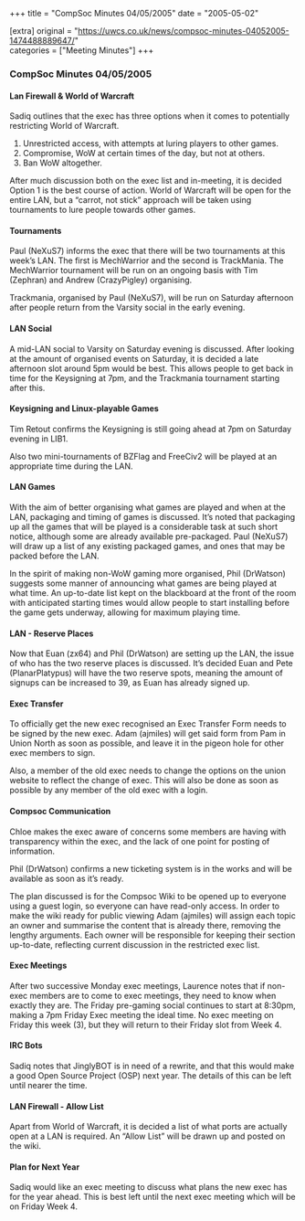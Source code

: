 +++
title = "CompSoc Minutes 04/05/2005"
date = "2005-05-02"

[extra]
original = "https://uwcs.co.uk/news/compsoc-minutes-04052005-1474488889647/"    
categories = ["Meeting Minutes"]
+++

### CompSoc Minutes 04/05/2005

#### Lan Firewall & World of Warcraft

Sadiq outlines that the exec has three options when it comes to potentially restricting World of Warcraft.

1.  Unrestricted access, with attempts at luring players to other games.
2.  Compromise, WoW at certain times of the day, but not at others.
3.  Ban WoW altogether.

After much discussion both on the exec list and in-meeting, it is decided Option 1 is the best course of action. World of Warcraft will be open for the entire LAN, but a “carrot, not stick” approach will be taken using tournaments to lure people towards other games.

#### Tournaments

Paul (NeXuS7) informs the exec that there will be two tournaments at this week’s LAN. The first is MechWarrior and the second is TrackMania. The MechWarrior tournament will be run on an ongoing basis with Tim (Zephran) and Andrew (CrazyPigley) organising.

Trackmania, organised by Paul (NeXuS7), will be run on Saturday afternoon after people return from the Varsity social in the early evening.

#### LAN Social

A mid-LAN social to Varsity on Saturday evening is discussed. After looking at the amount of organised events on Saturday, it is decided a late afternoon slot around 5pm would be best. This allows people to get back in time for the Keysigning at 7pm, and the Trackmania tournament starting after this.

#### Keysigning and Linux-playable Games

Tim Retout confirms the Keysigning is still going ahead at 7pm on Saturday evening in LIB1.

Also two mini-tournaments of BZFlag and FreeCiv2 will be played at an appropriate time during the LAN.

#### LAN Games

With the aim of better organising what games are played and when at the LAN, packaging and timing of games is discussed. It’s noted that packaging up all the games that will be played is a considerable task at such short notice, although some are already available pre-packaged. Paul (NeXuS7) will draw up a list of any existing packaged games, and ones that may be packed before the LAN.

In the spirit of making non-WoW gaming more organised, Phil (DrWatson) suggests some manner of announcing what games are being played at what time. An up-to-date list kept on the blackboard at the front of the room with anticipated starting times would allow people to start installing before the game gets underway, allowing for maximum playing time.

#### LAN - Reserve Places

Now that Euan (zx64) and Phil (DrWatson) are setting up the LAN, the issue of who has the two reserve places is discussed. It’s decided Euan and Pete (PlanarPlatypus) will have the two reserve spots, meaning the amount of signups can be increased to 39, as Euan has already signed up.

#### Exec Transfer

To officially get the new exec recognised an Exec Transfer Form needs to be signed by the new exec. Adam (ajmiles) will get said form from Pam in Union North as soon as possible, and leave it in the pigeon hole for other exec members to sign.

Also, a member of the old exec needs to change the options on the union website to reflect the change of exec. This will also be done as soon as possible by any member of the old exec with a login.

#### Compsoc Communication

Chloe makes the exec aware of concerns some members are having with transparency within the exec, and the lack of one point for posting of information.

Phil (DrWatson) confirms a new ticketing system is in the works and will be available as soon as it’s ready.

The plan discussed is for the Compsoc Wiki to be opened up to everyone using a guest login, so everyone can have read-only access. In order to make the wiki ready for public viewing Adam (ajmiles) will assign each topic an owner and summarise the content that is already there, removing the lengthy arguments. Each owner will be responsible for keeping their section up-to-date, reflecting current discussion in the restricted exec list.

#### Exec Meetings

After two successive Monday exec meetings, Laurence notes that if non-exec members are to come to exec meetings, they need to know when exactly they are. The Friday pre-gaming social continues to start at 8:30pm, making a 7pm Friday Exec meeting the ideal time. No exec meeting on Friday this week (3), but they will return to their Friday slot from Week 4.

#### IRC Bots

Sadiq notes that JinglyBOT is in need of a rewrite, and that this would make a good Open Source Project (OSP) next year. The details of this can be left until nearer the time.

#### LAN Firewall - Allow List

Apart from World of Warcraft, it is decided a list of what ports are actually open at a LAN is required. An “Allow List” will be drawn up and posted on the wiki.

#### Plan for Next Year

Sadiq would like an exec meeting to discuss what plans the new exec has for the year ahead. This is best left until the next exec meeting which will be on Friday Week 4.
